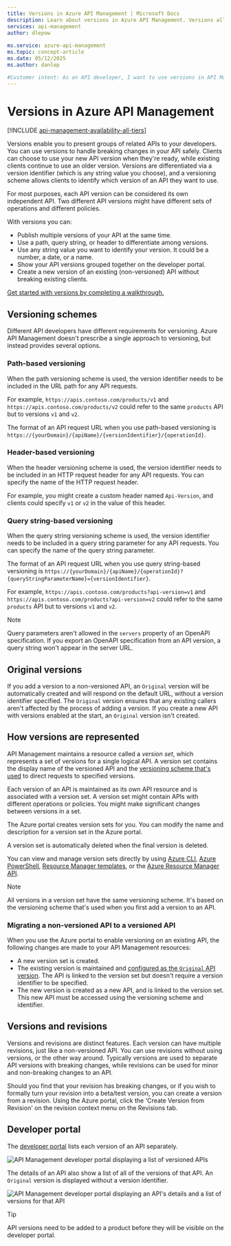 ```yaml
---
title: Versions in Azure API Management | Microsoft Docs
description: Learn about versions in Azure API Management. Versions allow you to present groups of related APIs to your developers.
services: api-management
author: dlepow
 
ms.service: azure-api-management
ms.topic: concept-article
ms.date: 05/12/2025
ms.author: danlep

#Customer intent: As an API developer, I want to use versions in API Management so I can safely handle breaking changes in my API.
---
```


# Versions in Azure API Management

[!INCLUDE [api-management-availability-all-tiers](../../includes/api-management-availability-all-tiers.md)]

Versions enable you to present groups of related APIs to your developers. You can use versions to handle breaking changes in your API safely. Clients can choose to use your new API version when they're ready, while existing clients continue to use an older version. Versions are differentiated via a version identifier (which is any string value you choose), and a versioning scheme allows clients to identify which version of an API they want to use.

For most purposes, each API version can be considered its own independent API. Two different API versions might have different sets of operations and different policies.

With versions you can:

- Publish multiple versions of your API at the same time.
- Use a path, query string, or header to differentiate among versions.
- Use any string value you want to identify your version. It could be a number, a date, or a name.
- Show your API versions grouped together on the developer portal.
- Create a new version of an existing (non-versioned) API without breaking existing clients.

[Get started with versions by completing a walkthrough.](./api-management-get-started-publish-versions.md)

## Versioning schemes

Different API developers have different requirements for versioning. Azure API Management doesn't prescribe a single approach to versioning, but instead provides several options.

### Path-based versioning

When the path versioning scheme is used, the version identifier needs to be included in the URL path for any API requests.

For example, `https://apis.contoso.com/products/v1` and `https://apis.contoso.com/products/v2` could refer to the same `products` API but to versions `v1` and `v2`.

The format of an API request URL when you use path-based versioning is `https://{yourDomain}/{apiName}/{versionIdentifier}/{operationId}`.

### Header-based versioning

When the header versioning scheme is used, the version identifier needs to be included in an HTTP request header for any API requests. You can specify the name of the HTTP request header.

For example, you might create a custom header named `Api-Version`, and clients could specify `v1` or `v2` in the value of this header.

### Query string-based versioning

When the query string versioning scheme is used, the version identifier needs to be included in a query string parameter for any API requests. You can specify the name of the query string parameter.

The format of an API request URL when you use query string-based versioning is `https://{yourDomain}/{apiName}/{operationId}?{queryStringParameterName}={versionIdentifier}`.

For example, `https://apis.contoso.com/products?api-version=v1` and `https://apis.contoso.com/products?api-version=v2` could refer to the same `products` API but to versions `v1` and `v2`.

> [!NOTE]
> Query parameters aren't allowed in the `servers` property of an OpenAPI specification. If you export an OpenAPI specification from an API version, a query string won't appear in the server URL.

## Original versions

If you add a version to a non-versioned API, an `Original` version will be automatically created and will respond on the default URL, without a version identifier specified. The `Original` version ensures that any existing callers aren't affected by the process of adding a version. If you create a new API with versions enabled at the start, an `Original` version isn't created.

## How versions are represented

API Management maintains a resource called a *version set*, which represents a set of versions for a single logical API. A version set contains the display name of the versioned API and the [versioning scheme that's used](#versioning-schemes) to direct requests to specified versions.

Each version of an API is maintained as its own API resource and is associated with a version set. A version set might contain APIs with different operations or policies. You might make significant changes between versions in a set.

The Azure portal creates version sets for you. You can modify the name and description for a version set in the Azure portal.

A version set is automatically deleted when the final version is deleted.

You can view and manage version sets directly by using [Azure CLI](/cli/azure/apim/api/versionset), [Azure PowerShell](/powershell/module/az.apimanagement/#api-management), [Resource Manager templates](/azure/templates/microsoft.apimanagement/service/apiversionsets), or the [Azure Resource Manager API](/rest/api/apimanagement/current-ga/api-version-set).

> [!NOTE]
> All versions in a version set have the same versioning scheme. It's based on the versioning scheme that's used when you first add a version to an API.

### Migrating a non-versioned API to a versioned API

When you use the Azure portal to enable versioning on an existing API, the following changes are made to your API Management resources:

 * A new version set is created.
 * The existing version is maintained and [configured as the `Original` API version](#original-versions). The API is linked to the version set but doesn't require a version identifier to be specified.
 * The new version is created as a new API, and is linked to the version set. This new API must be accessed using the versioning scheme and identifier.

## Versions and revisions

Versions and revisions are distinct features. Each version can have multiple revisions, just like a non-versioned API. You can use revisions without using versions, or the other way around. Typically versions are used to separate API versions with breaking changes, while revisions can be used for minor and non-breaking changes to an API.

Should you find that your revision has breaking changes, or if you wish to formally turn your revision into a beta/test version, you can create a version from a revision. Using the Azure portal, click the 'Create Version from Revision' on the revision context menu on the Revisions tab.

## Developer portal

The [developer portal](./api-management-howto-developer-portal.md) lists each version of an API separately.

![API Management developer portal displaying a list of versioned APIs](media/api-management-versions/portal-list.png)

The details of an API also show a list of all of the versions of that API. An `Original` version is displayed without a version identifier.

![API Management developer portal displaying an API's details and a list of versions for that API](media/api-management-versions/portal-details.png)

> [!TIP]
> API versions need to be added to a product before they will be visible on the developer portal.



